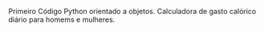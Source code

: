 Primeiro Código Python orientado a objetos. Calculadora de gasto calórico diário para homems e mulheres.
